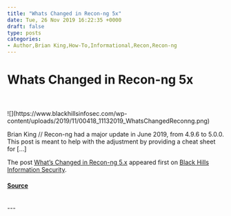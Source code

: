 ```yaml
---
title: "Whats Changed in Recon-ng 5x"
date: Tue, 26 Nov 2019 16:22:35 +0000
draft: false
type: posts
categories: 
- Author,Brian King,How-To,Informational,Recon,Recon-ng
---
```

# Whats Changed in Recon-ng 5x

<br/>

<br/>
![](https://www.blackhillsinfosec.com/wp-content/uploads/2019/11/00418_11132019_WhatsChangedReconng.png)

Brian King // Recon-ng had a major update in June 2019, from 4.9.6 to 5.0.0. This post is meant to help with the adjustment by providing a cheat sheet for \[…\]

The post [What’s Changed in Recon-ng 5.x](https://www.blackhillsinfosec.com/whats-changed-in-recon-ng-5x/) appeared first on [Black Hills Information Security](https://www.blackhillsinfosec.com).

#### [Source](https://www.blackhillsinfosec.com/whats-changed-in-recon-ng-5x/)

<br/>
---
